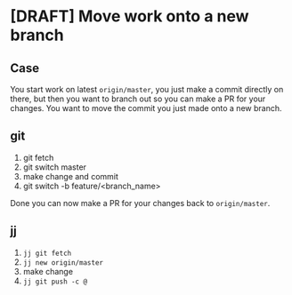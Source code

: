 # [DRAFT] Move work onto a new branch

## Case
You start work on latest `origin/master`, you just make a commit directly on there, but then you want to branch out so you can make a PR for your changes. You want to move the commit you just made onto a new branch.

## git

1. git fetch
1. git switch master
1. make change and commit
1. git switch -b feature/<branch_name>

Done you can now make a PR for your changes back to `origin/master`.

## jj

1. `jj git fetch`
1. `jj new origin/master`
1. make change
1. `jj git push -c @`



